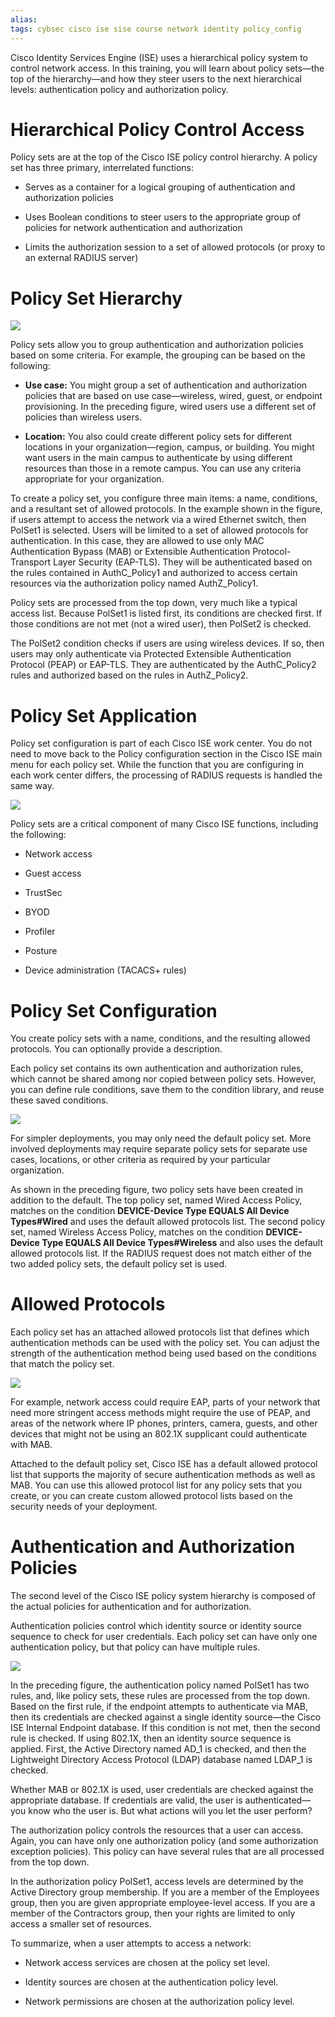 ```yaml
---
alias: 
tags: cybsec cisco ise sise course network identity policy_config
---
```


Cisco Identity Services Engine (ISE) uses a hierarchical policy system to control network access. In this training, you will learn about policy sets—the top of the hierarchy—and how they steer users to the next hierarchical levels: authentication policy and authorization policy.

# Hierarchical Policy Control Access

Policy sets are at the top of the Cisco ISE policy control hierarchy. A policy set has three primary, interrelated functions:

- Serves as a container for a logical grouping of authentication and authorization policies
    
- Uses Boolean conditions to steer users to the appropriate group of policies for network authentication and authorization
    
- Limits the authorization session to a set of allowed protocols (or proxy to an external RADIUS server)
    

# Policy Set Hierarchy

![](https://ondemandelearning.cisco.com/cisco-cte/sise40/assets/Security/Monolithic/SISE/v4.0/Graphics/SISE_4-0-0_Policy_Set_Hierarchy_001.png)

Policy sets allow you to group authentication and authorization policies based on some criteria. For example, the grouping can be based on the following:

- **Use case:** You might group a set of authentication and authorization policies that are based on use case—wireless, wired, guest, or endpoint provisioning. In the preceding figure, wired users use a different set of policies than wireless users.
    
- **Location:** You also could create different policy sets for different locations in your organization—region, campus, or building. You might want users in the main campus to authenticate by using different resources than those in a remote campus. You can use any criteria appropriate for your organization.
    

To create a policy set, you configure three main items: a name, conditions, and a resultant set of allowed protocols. In the example shown in the figure, if users attempt to access the network via a wired Ethernet switch, then PolSet1 is selected. Users will be limited to a set of allowed protocols for authentication. In this case, they are allowed to use only MAC Authentication Bypass (MAB) or Extensible Authentication Protocol-Transport Layer Security (EAP-TLS). They will be authenticated based on the rules contained in AuthC_Policy1 and authorized to access certain resources via the authorization policy named AuthZ_Policy1.

Policy sets are processed from the top down, very much like a typical access list. Because PolSet1 is listed first, its conditions are checked first. If those conditions are not met (not a wired user), then PolSet2 is checked.

The PolSet2 condition checks if users are using wireless devices. If so, then users may only authenticate via Protected Extensible Authentication Protocol (PEAP) or EAP-TLS. They are authenticated by the AuthC_Policy2 rules and authorized based on the rules in AuthZ_Policy2.

# Policy Set Application

Policy set configuration is part of each Cisco ISE work center. You do not need to move back to the Policy configuration section in the Cisco ISE main menu for each policy set. While the function that you are configuring in each work center differs, the processing of RADIUS requests is handled the same way.

![](https://ondemandelearning.cisco.com/cisco-cte/sise40/assets/Security/Monolithic/SISE/v4.0/Graphics/SISE_4-0-0_Policy_Sets_Application_001.png)

Policy sets are a critical component of many Cisco ISE functions, including the following:

- Network access
    
- Guest access
    
- TrustSec
    
- BYOD
    
- Profiler
    
- Posture
    
- Device administration (TACACS+ rules)
    

# Policy Set Configuration

You create policy sets with a name, conditions, and the resulting allowed protocols. You can optionally provide a description.

Each policy set contains its own authentication and authorization rules, which cannot be shared among nor copied between policy sets. However, you can define rule conditions, save them to the condition library, and reuse these saved conditions.

![](https://ondemandelearning.cisco.com/cisco-cte/sise40/assets/Security/Monolithic/SISE/v4.0/Graphics/SISE_4-0-0_Policy_Sets_Configuration_001.png)

For simpler deployments, you may only need the default policy set. More involved deployments may require separate policy sets for separate use cases, locations, or other criteria as required by your particular organization.

As shown in the preceding figure, two policy sets have been created in addition to the default. The top policy set, named Wired Access Policy, matches on the condition **DEVICE-Device Type EQUALS All Device Types#Wired** and uses the default allowed protocols list. The second policy set, named Wireless Access Policy, matches on the condition **DEVICE-Device Type EQUALS All Device Types#Wireless** and also uses the default allowed protocols list. If the RADIUS request does not match either of the two added policy sets, the default policy set is used.

# Allowed Protocols

Each policy set has an attached allowed protocols list that defines which authentication methods can be used with the policy set. You can adjust the strength of the authentication method being used based on the conditions that match the policy set.

![](https://ondemandelearning.cisco.com/cisco-cte/sise40/assets/Security/Monolithic/SISE/v4.0/Graphics/SISE_4-0-0_Allowed_Protocols_001.png)

For example, network access could require EAP, parts of your network that need more stringent access methods might require the use of PEAP, and areas of the network where IP phones, printers, camera, guests, and other devices that might not be using an 802.1X supplicant could authenticate with MAB.

Attached to the default policy set, Cisco ISE has a default allowed protocol list that supports the majority of secure authentication methods as well as MAB. You can use this allowed protocol list for any policy sets that you create, or you can create custom allowed protocol lists based on the security needs of your deployment.

# Authentication and Authorization Policies

The second level of the Cisco ISE policy system hierarchy is composed of the actual policies for authentication and for authorization.

Authentication policies control which identity source or identity source sequence to check for user credentials. Each policy set can have only one authentication policy, but that policy can have multiple rules.

![](https://ondemandelearning.cisco.com/cisco-cte/sise40/assets/Security/Monolithic/SISE/v4.0/Graphics/SISE_4-0-0_Authentication_and_Authorization_Policies_001.png)

In the preceding figure, the authentication policy named PolSet1 has two rules, and, like policy sets, these rules are processed from the top down. Based on the first rule, if the endpoint attempts to authenticate via MAB, then its credentials are checked against a single identity source—the Cisco ISE Internal Endpoint database. If this condition is not met, then the second rule is checked. If using 802.1X, then an identity source sequence is applied. First, the Active Directory named AD_1 is checked, and then the Lightweight Directory Access Protocol (LDAP) database named LDAP_1 is checked.

Whether MAB or 802.1X is used, user credentials are checked against the appropriate database. If credentials are valid, the user is authenticated—you know who the user is. But what actions will you let the user perform?

The authorization policy controls the resources that a user can access. Again, you can have only one authorization policy (and some authorization exception policies). This policy can have several rules that are all processed from the top down.

In the authorization policy PolSet1, access levels are determined by the Active Directory group membership. If you are a member of the Employees group, then you are given appropriate employee-level access. If you are a member of the Contractors group, then your rights are limited to only access a smaller set of resources.

To summarize, when a user attempts to access a network:

- Network access services are chosen at the policy set level.
    
- Identity sources are chosen at the authentication policy level.
    
- Network permissions are chosen at the authorization policy level.